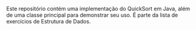 Este repositório contém uma implementação do QuickSort em Java, além de uma classe principal para demonstrar seu uso. É parte da lista de exercícios de Estrutura de Dados.
